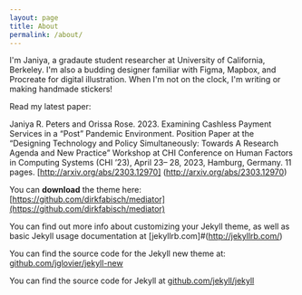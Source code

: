 ```yaml
---
layout: page
title: About
permalink: /about/
---
```


I'm Janiya, a gradaute student researcher at University of California, Berkeley. I'm also a budding designer familiar with Figma, Mapbox, and Procreate for digital illustration. When I'm not on the clock, I'm writing or making handmade stickers!

Read my latest paper:

Janiya R. Peters and Orissa Rose. 2023. Examining Cashless Payment Services in a “Post” 
Pandemic Environment. Position Paper at the “Designing Technology and Policy Simultaneously: Towards A Research 
Agenda and New Practice” Workshop at CHI Conference on Human Factors in Computing Systems (CHI ’23), April 23–
28, 2023, Hamburg, Germany. 11 pages. [http://arxiv.org/abs/2303.12970] (http://arxiv.org/abs/2303.12970)

You can **download** the theme here:
[https://github.com/dirkfabisch/mediator](https://github.com/dirkfabisch/mediator)

You can find out more info about customizing your Jekyll theme, as well as basic Jekyll usage documentation at [jekyllrb.com]#(http://jekyllrb.com/)

You can find the source code for the Jekyll new theme at: [github.com/jglovier/jekyll-new](https://github.com/jglovier/jekyll-#new)

You can find the source code for Jekyll at [github.com/jekyll/jekyll](https://github.com/jekyll/jekyll)
